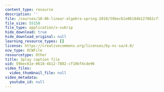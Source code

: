 ```yaml
---
content_type: resource
description: ''
file: /courses/18-06-linear-algebra-spring-2010/59bec61e06184b127882cf10bf4cde96_M0Sa8fLOajA.srt
file_size: 55158
file_type: application/x-subrip
hide_download: true
hide_download_original: null
learning_resource_types: []
license: https://creativecommons.org/licenses/by-nc-sa/4.0/
ocw_type: OCWFile
resourcetype: Other
title: 3play caption file
uid: 59bec61e-0618-4b12-7882-cf10bf4cde96
video_files:
  video_thumbnail_file: null
video_metadata:
  youtube_id: null
---
```

